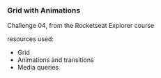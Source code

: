 ### Grid with Animations

Challenge 04, from the Rocketseat Explorer course

resources used:
- Grid
- Animations and transitions
- Media queries
